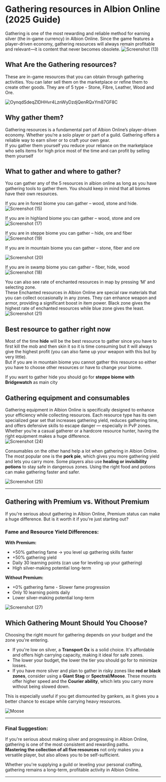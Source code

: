 # Gathering resources in Albion Online (2025 Guide)

Gathering is one of the most rewarding and reliable method for earning silver (the in-game currency) in Albion Online. Since the game features a player-driven economy, gathering resources will always remain profitable and relevant—it is content that never becomes obsolete.
![Screenshot (13)](https://github.com/user-attachments/assets/ea638136-9224-4fdc-9f47-c63454aade4a)



## What Are the Gathering resources?

These are in-game resources that you can obtain through gathering activities. You can later sell them on the marketplace or refine them to create other goods. They are of 5 type - Stone, Fibre, Leather, Wood and Ore.

![OynqdSdeqZlDHHvr4LznWyDzdjQenRQxYm87GF8C](https://github.com/user-attachments/assets/bcf3e1f8-e068-4922-bbe2-35edef2676f0)


## Why gather them?

Gathering resources is a fundamental part of Albion Online’s player-driven economy. Whether you’re a solo player or part of a guild. Gathering offers a reliable way to earn silver or to craft your own gear.  
If you gather them yourself you reduce your reliance on the marketplace who sells items for high price most of the time and can profit by selling them yourself

## What to gather and where to gather?

You can gather any of the 5 resources in albion online as long as you have gathering tools to gather them. You should keep in mind that all biomes have their own resources.

If you are in forest biome you can gather – wood, stone and hide.  
![Screenshot (15)](https://github.com/user-attachments/assets/bcf7a6e0-d44d-4456-a998-631340cff0e5)


If you are in highland biome you can gather – wood, stone and ore  
![Screenshot (17)](https://github.com/user-attachments/assets/db1ee505-138c-43b4-8093-00d56690517b)


If you are in steppe biome you can gather – hide, ore and fiber  
![Screenshot (19)](https://github.com/user-attachments/assets/103d1567-5af6-4eed-8dde-e7dfeda64174)

If you are in mountain biome you can gather – stone, fiber and ore  

![Screenshot (20)](https://github.com/user-attachments/assets/25c78284-ed97-4162-83ca-4ecf13328451)

If you are in swamp biome you can gather – fiber, hide, wood  
![Screenshot (18)](https://github.com/user-attachments/assets/c8518b1c-a715-4869-b2b1-ef657948650c)

You can also see rate of enchanted resources in map by pressing ‘M’ and selecting zone.  
These Enchanted resources in Albion Online are special raw materials that you can collect occasionally in any zones. They can enhance weapon and armor, providing a significant boost in item power.
Black zone gives the highest rate of enchanted resources while blue zone gives the least.
![Screenshot (21)](https://github.com/user-attachments/assets/94009a46-cdbf-4643-83d7-fe3afd1fae74)

## Best resource to gather right now

Most of the time **hide** will be the best resource to gather since you have to first kill the mob and then skin it so it is time consuming but it will always give the highest profit (you can also fame up your weapon with this but by very little).  
But if you are in mountain biome you cannot gather this resource so either you have to choose other resources or have to change your biome.  

If you want to gather hide you should go for **steppe biome with Bridgewatch** as main city  

## Gathering equipment and consumables

Gathering equipment in Albion Online is specifically designed to enhance your efficiency while collecting resources. Each resource type has its own specialized gear set that increases gathering yield, reduces gathering time, and offers defensive skills to escape danger — especially in PvP zones. Whether you’re a casual gatherer or a hardcore resource hunter, having the right equipment makes a huge difference.  
![Screenshot (24)](https://github.com/user-attachments/assets/bfc38884-b036-4ad5-bc43-4a70e3ca530d)

Consumables on the other hand help a lot when gathering in Albion Online. The most popular one is the **pork pie**, which gives you more gathering yield and lets you carry more. Some players also use **healing or invisibility potions** to stay safe in dangerous zones. Using the right food and potions can make gathering faster and safer.  

![Screenshot (25)](https://github.com/user-attachments/assets/7f702be7-261f-4960-bc9d-6febf120996c)

---

## Gathering with Premium vs. Without Premium

If you're serious about gathering in Albion Online, Premium status can make a huge difference. But is it worth it if you're just starting out?

### Fame and Resource Yield Differences:

**With Premium:**
- +50% gathering fame → you level up gathering skills faster  
- +50% gathering yield  
- Daily 30 learning points (can use for leveling up your gathering)  
- High silver-making potential long-term  

**Without Premium:**
- +0% gathering fame - Slower fame progression  
- Only 10 learning points daily  
- Lower silver-making potential long-term  

![Screenshot (27)](https://github.com/user-attachments/assets/22f667a6-cee1-48bf-8009-9e7ff37ded1c)



## Which Gathering Mount Should You Choose?

Choosing the right mount for gathering depends on your budget and the zone you're entering.

- If you're low on silver, a **Transport Ox** is a solid choice. It's affordable and offers high carrying capacity, making it ideal for safe zones.
- The lower your budget, the lower the tier you should go for to minimize losses.
- If you have more silver and plan to gather in risky zones like **red or black zones**, consider using a **Giant Stag** or **Spectral/Moose**. These mounts offer higher speed and the **Courier ability**, which lets you carry more without being slowed down.

This is especially useful if you get dismounted by gankers, as it gives you a better chance to escape while carrying heavy resources.  

![Moose](https://github.com/user-attachments/assets/a4cc4e46-d0e4-4269-be8a-da0b3ca78b3d)

---

### Final Suggestion:

If you're serious about making silver and progressing in Albion Online, gathering is one of the most consistent and rewarding paths.  
**Mastering the collection of all five resources** not only makes you a versatile player, but also allows you to be self-sufficient.  

Whether you're supplying a guild or leveling your personal crafting, gathering remains a long-term, profitable activity in Albion Online.

---

